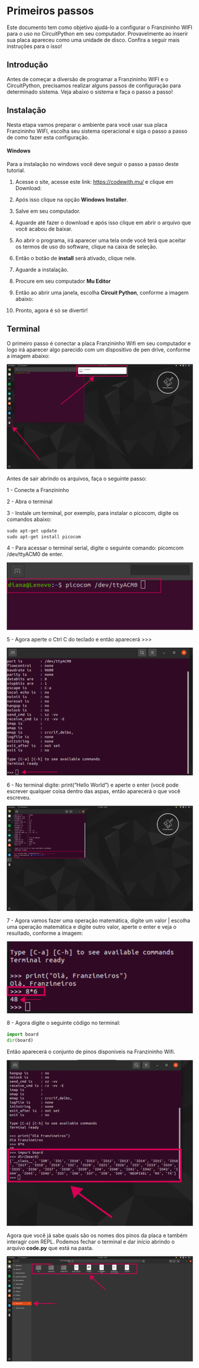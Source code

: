 # Primeiros passos

Este documento tem como objetivo ajudá-lo a configurar o Franzininho WIFI para o uso no CircuitPython em seu computador.  Provavelmente ao inserir sua placa apareceu como uma unidade de disco. Confira a seguir mais instruções para o isso!

## Introdução

Antes de começar a diversão de programar a Franzininho WIFI e o CircuitPython, precisamos realizar alguns passos de configuração para determinado sistema. Veja abaixo o sistema e faça o passo a passo!

## Instalação

Nesta etapa vamos preparar o ambiente para você usar sua placa Franzininho WIFI, escolha seu sistema operacional e siga o passo a passo de como fazer esta configuração.

#### Windows

Para a instalação no windows você deve seguir o passo a passo deste tutorial.

1. Acesse o site, acesse este link: https://codewith.mu/ e clique em Download:

2. Após isso clique na opção **Windows Installer**.

3. Salve em seu computador.

4. Aguarde até fazer o download e após isso clique em abrir o arquivo que você acabou de baixar.

5. Ao abrir o programa, irá aparecer uma tela onde você terá que aceitar os termos de uso do software, clique na caixa de seleção.

6. Então o botão de **install** será ativado, clique nele.

7. Aguarde a instalação.

8. Procure em seu computador **Mu Editor**

9. Então ao abrir uma janela, escolha **Circuit Python**, conforme a imagem abaixo:

10. Pronto, agora é só se divertir!





## Terminal

O primeiro passo é conectar a placa Franzininho Wifi em seu computador e logo irá aparecer algo parecido com um dispositivo de pen drive, conforme a imagem abaixo:


![alt_text](img/00/primeiros_passos_1.png "image_tooltip")


Antes de sair abrindo os arquivos, faça o seguinte passo:


1 - Conecte a Franzininho

2 - Abra o terminal

3 - Instale um terminal, por exemplo, para instalar o picocom, digite os comandos abaixo:


```
sudo apt-get update
sudo apt-get install picocom
```

4 - Para acessar o terminal serial, digite o seguinte comando: picomcom /dev/ttyACM0 de enter.


![alt_text](img/00/primeiros_passos_2.png "image_tooltip")

5 - Agora aperte  o Ctrl C do teclado e então aparecerá >>>

![alt_text](img/00/primeiros_passos_3.png "image_tooltip")


6 -  No terminal digite: print(“Hello World”) e aperte o enter (você pode escrever qualquer coisa dentro das aspas, então aparecerá o que você escreveu.

![alt_text](img/00/primeiros_passos_4.png "image_tooltip")

7 - Agora vamos fazer uma operação matemática, digite um valor | escolha uma operação matemática e digite outro valor, aperte o enter e veja o resultado, conforme a imagem:


![alt_text](img/00/primeiros_passos_5.png "image_tooltip")


8 - Agora digite o seguinte código no terminal:

```python
import board
dir(board)
```

Então aparecerá o conjunto de pinos disponíveis na Franzininho Wifi.


![alt_text](img/00/primeiros_passos_6.png "image_tooltip")


Agora que você já sabe quais são os nomes dos pinos da placa e também interagir com REPL. Podemos fechar o terminal e dar início abrindo o arquivo **code.py** que está na pasta.


![alt_text](img/00/primeiros_passos_7.png "image_tooltip")
